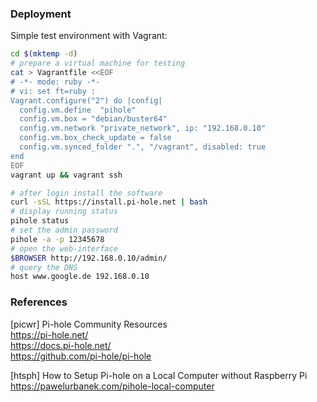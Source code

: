 
### Deployment

Simple test environment with Vagrant:

```bash
cd $(mktemp -d)
# prepare a virtual machine for testing
cat > Vagrantfile <<EOF
# -*- mode: ruby -*-
# vi: set ft=ruby :
Vagrant.configure("2") do |config|
  config.vm.define  "pihole"
  config.vm.box = "debian/buster64"
  config.vm.network "private_network", ip: "192.168.0.10"
  config.vm.box_check_update = false
  config.vm.synced_folder ".", "/vagrant", disabled: true
end
EOF
vagrant up && vagrant ssh
```
```bash
# after login install the software
curl -sSL https://install.pi-hole.net | bash
# display running status
pihole status
# set the admin password
pihole -a -p 12345678
# open the web-interface
$BROWSER http://192.168.0.10/admin/
# query the DNS
host www.google.de 192.168.0.10
```

### References

[picwr] Pi-hole Community Resources  
<https://pi-hole.net/>  
<https://docs.pi-hole.net/>  
<https://github.com/pi-hole/pi-hole>

[htsph] How to Setup Pi-hole on a Local Computer without Raspberry Pi  
<https://pawelurbanek.com/pihole-local-computer>
